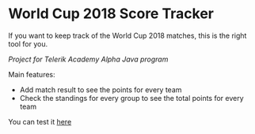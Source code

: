 <h1>World Cup 2018 Score Tracker</h1>

If you want to keep track of the World Cup 2018 matches, this is the right tool for you.

<em>Project for Telerik Academy Alpha Java program</em>

Main features:
<ul>
<li>Add match result to see the points for every team</li>
<li>Check the standings for every group to see the total points for every team</li>
</ul>

You can test it <a href="https://rawgit.com/RadikMih/ScoreChecker/master/scoretracker.html" rel="nofollow">here</a>
